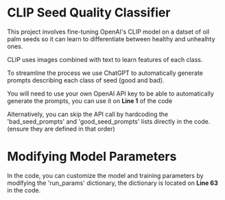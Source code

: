 # CLIP Seed Quality Classifier

This project involves fine-tuning OpenAI's CLIP model on a datset of oil palm seeds so it can learn to differentiate between healthy and unhealhty ones.

CLIP uses images combined with text to learn features of each class.

To streamline the process we use ChatGPT to automatically generate prompts describing each class of seed (good and bad).

You will need to use your own OpenAI API key to be able to automatically generate the prompts, you can use it on **Line 1** of the code

Alternatively, you can skip the API call by hardcoding the 'bad_seed_prompts' and 'good_seed_prompts' lists directly in the code. (ensure they are defined in that order)

# Modifying Model Parameters
In the code, you can customize the model and training parameters by modifying the 'run_params' dictionary, the dictionary is located on **Line 63** in the code.
